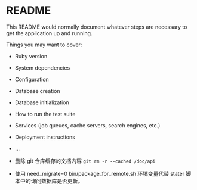 # README

This README would normally document whatever steps are necessary to get the
application up and running.

Things you may want to cover:

* Ruby version

* System dependencies

* Configuration

* Database creation

* Database initialization

* How to run the test suite

* Services (job queues, cache servers, search engines, etc.)

* Deployment instructions

* ...

* 删除 git 仓库缓存的文档内容
`git rm -r --cached /doc/api ` 

* 使用  need_migrate=0 bin/package_for_remote.sh  环境变量代替 stater 脚本中的询问数据库是否更新。
